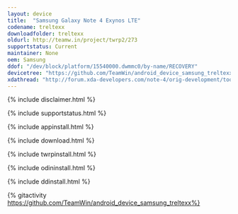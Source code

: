```yaml
---
layout: device
title:  "Samsung Galaxy Note 4 Exynos LTE"
codename: treltexx
downloadfolder: treltexx
oldurl: http://teamw.in/project/twrp2/273
supportstatus: Current
maintainer: None
oem: Samsung
ddof: "/dev/block/platform/15540000.dwmmc0/by-name/RECOVERY"
devicetree: "https://github.com/TeamWin/android_device_samsung_treltexx"
xdathread: "http://forum.xda-developers.com/note-4/orig-development/tool-utility-twrp-2-8-1-x-teamwin-t2956011"
---
```


{% include disclaimer.html %}

{% include supportstatus.html %}

{% include appinstall.html %}

{% include download.html %}

{% include twrpinstall.html %}

{% include odininstall.html %}

{% include ddinstall.html %}

{% gitactivity  https://github.com/TeamWin/android_device_samsung_treltexx%}
